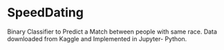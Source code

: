 # SpeedDating
Binary Classifier to Predict a Match between people with same race. 
Data downloaded from Kaggle and Implemented in Jupyter- Python.
